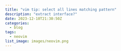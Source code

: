```yaml
---
title: "vim tip: select all lines matching pattern"
description: "extract interface?"
date: 2023-12-10T21:30:50Z
categories:
  - blog
tags:
  - neovim
list_image: images/neovim.png
---
```

